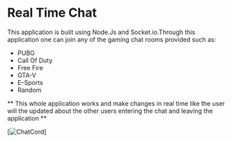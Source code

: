 # Real Time Chat

This application is built using Node.Js and Socket.io.Through this application one can join any of the gaming chat rooms provided such as:
* PUBG
* Call Of Duty
* Free Fire
* GTA-V
* E-Sports
* Random

** This whole application works and make changes in real time like the user will the updated about the other users entering the chat and leaving the application **

[![ChatCord](https://www.youtube.com/watch?v=LfGhzXWQCB8)]